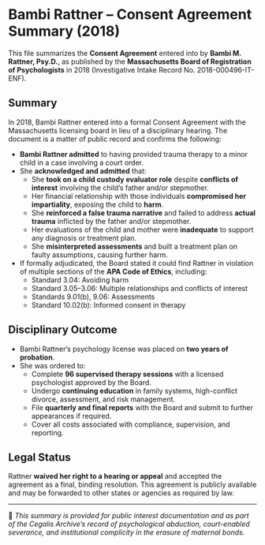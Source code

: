 # Bambi Rattner – Consent Agreement Summary (2018)

This file summarizes the **Consent Agreement** entered into by **Bambi M. Rattner, Psy.D.**, as published by the **Massachusetts Board of Registration of Psychologists** in 2018 (Investigative Intake Record No. 2018-000496-IT-ENF).

## Summary

In 2018, Bambi Rattner entered into a formal Consent Agreement with the Massachusetts licensing board in lieu of a disciplinary hearing. The document is a matter of public record and confirms the following:

- **Bambi Rattner admitted** to having provided trauma therapy to a minor child in a case involving a court order.
- She **acknowledged and admitted** that:
  - She **took on a child custody evaluator role** despite **conflicts of interest** involving the child’s father and/or stepmother.
  - Her financial relationship with those individuals **compromised her impartiality**, exposing the child to **harm**.
  - She **reinforced a false trauma narrative** and failed to address **actual trauma** inflicted by the father and/or stepmother.
  - Her evaluations of the child and mother were **inadequate** to support any diagnosis or treatment plan.
  - She **misinterpreted assessments** and built a treatment plan on faulty assumptions, causing further harm.
- If formally adjudicated, the Board stated it could find Rattner in violation of multiple sections of the **APA Code of Ethics**, including:
  - Standard 3.04: Avoiding harm  
  - Standard 3.05–3.06: Multiple relationships and conflicts of interest  
  - Standards 9.01(b), 9.06: Assessments  
  - Standard 10.02(b): Informed consent in therapy

## Disciplinary Outcome

- Bambi Rattner’s psychology license was placed on **two years of probation**.
- She was ordered to:
  - Complete **96 supervised therapy sessions** with a licensed psychologist approved by the Board.
  - Undergo **continuing education** in family systems, high-conflict divorce, assessment, and risk management.
  - File **quarterly and final reports** with the Board and submit to further appearances if required.
  - Cover all costs associated with compliance, supervision, and reporting.

## Legal Status

Rattner **waived her right to a hearing or appeal** and accepted the agreement as a final, binding resolution. This agreement is publicly available and may be forwarded to other states or agencies as required by law.

---

🧷 *This summary is provided for public interest documentation and as part of the Cegalis Archive’s record of psychological abduction, court-enabled severance, and institutional complicity in the erasure of maternal bonds.*
